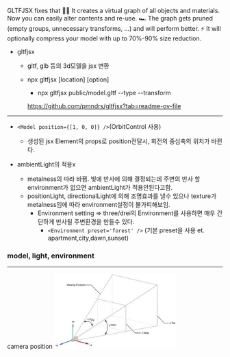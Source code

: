 GLTFJSX fixes that
🧑‍💻 It creates a virtual graph of all objects and materials. Now you can easily alter contents and re-use.
🏎️ The graph gets pruned (empty groups, unnecessary transforms, ...) and will perform better.
⚡️ It will optionally compress your model with up to 70%-90% size reduction.

- gltfjsx

  - gltf, glb 등의 3d모델을 jsx 변환
  - npx gltfjsx [location] [option]

    - npx gltfjsx public/model.gltf --type --transform

    https://github.com/pmndrs/gltfjsx?tab=readme-ov-file

---

- `<Model position={[1, 0, 0]} />`(OrbitControl 사용)

  - 생성된 jsx Element의 props로 position전달시, 회전의 중심축의 위치가 바뀐다.

- ambientLight의 적용x
  - metalness의 따라 바뀜. 빛에 반사에 의해 결정되는데 주변의 반사 할 environment가 없으면 ambientLight가 적용안된다고함.
  - positionLight, directionalLight에 의해 조명효과를 낼수 있으나 texture가 metalness임에 따라 environment설정이 불가피해보임.
    - Environment setting => three/drei의 Environment를 사용하면 매우 간단하게 반사될 주변환경을 만들수 있다.
      - `<Environment preset='forest' />` (기본 preset을 사용 et. apartment,city,dawn,sunset)

### model, light, environment

---

camera position
![alt text](download.jpg)
